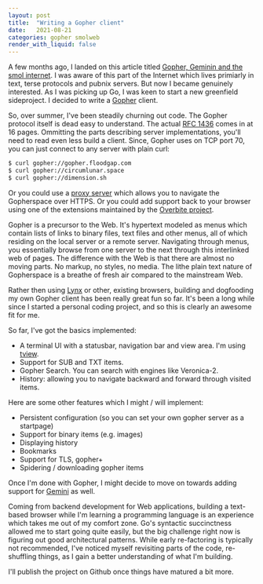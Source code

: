 ```yaml
---
layout: post
title:  "Writing a Gopher client"
date:   2021-08-21
categories: gopher smolweb
render_with_liquid: false
---
```

A few months ago, I landed on this article titled [Gopher, Geminin and the smol internet](https://thedorkweb.substack.com/p/gopher-gemini-and-the-smol-internet). I was aware of this part of the Internet which lives primiarly in text, terse protocols and pubnix servers. But now I became genuinely interested. As I was picking up Go, I was keen to start a new greenfield sideproject. I decided to write a [Gopher](https://en.wikipedia.org/wiki/Gopher_(protocol)) client.

So, over summer, I've been steadily churning out code. The Gopher protocol itself is dead easy to understand. The actual [RFC 1436](https://datatracker.ietf.org/doc/html/rfc1436) comes in at 16 pages. Ommitting the parts describing server implementations, you'll need to read even less build a client. Since, Gopher uses on TCP port 70, you can just connect to any server with plain curl:

```bash
$ curl gopher://gopher.floodgap.com
$ curl gopher://circumlunar.space
$ curl gopher://dimension.sh
```

Or you could use a [proxy server](https://gopher.floodgap.com/gopher/gw?a=gopher%3A%2F%2Fgopher.floodgap.com%3A70) which allows you to navigate the Gopherspace over HTTPS. Or you could add support back to your browser using one of the extensions maintained by the [Overbite project](https://gopher.floodgap.com/overbite/).

Gopher is a precursor to the Web. It's hypertext modeled as menus which contain lists of links to binary files, text files and other menus, all of which residing on the local server or a remote server. Navigating through menus, you essentially browse from one server to the next through this interlinked web of pages. The difference with the Web is that there are almost no moving parts. No markup, no styles, no media. The lithe plain text nature of Gopherspace is a breathe of fresh air compared to the mainstream Web.

Rather then using [Lynx](https://lynx.browser.org/) or other, existing browsers, building and dogfooding my own Gopher client has been really great fun so far. It's been a long while since I started a personal coding project, and so this is clearly an awesome fit for me.

So far, I've got the basics implemented:

* A terminal UI with a statusbar, navigation bar and view area. I'm using [tview](https://github.com/rivo/tview).
* Support for SUB and TXT items.
* Gopher Search. You can search with engines like Veronica-2.
* History: allowing you to navigate backward and forward through visited items.

Here are some other features which I might / will implement:

* Persistent configuration (so you can set your own gopher server as a startpage)
* Support for binary items (e.g. images)
* Displaying history
* Bookmarks
* Support for TLS, gopher+
* Spidering / downloading gopher items

Once I'm done with Gopher, I might decide to move on towards adding support for [Gemini](https://gemini.circumlunar.space/) as well.

Coming from backend development for Web applications, building a text-based browser while I'm learning a programming language is an experience which takes me out of my comfort zone. Go's syntactic succinctness allowed me to start going quite easily, but the big challenge right now is figuring out good architectural patterns. While early re-factoring is typically not recommended, I've noticed myself revisiting parts of the code, re-shuffling things, as I gain a better understanding of what I'm building.

I'll publish the project on Github once things have matured a bit more.